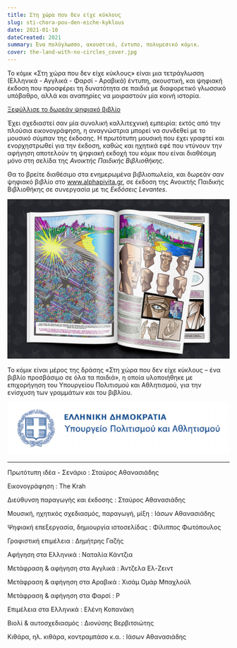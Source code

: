 ```yaml
---
title: Στη χώρα που δεν είχε κύκλους
slug: sti-chora-pou-den-eiche-kyklous
date: 2021-01-10
dateCreated: 2021
summary: Ένα πολύγλωσσο, ακουστικό, έντυπο, πολυμεσικό κόμικ.
cover: the-land-with-no-circles_cover.jpg
---
```


Το κόμικ «Στη χώρα που δεν είχε κύκλους» είναι μια τετράγλωσση (Ελληνικά - Αγγλικά - Φαρσί - Αραβικά) έντυπη, ακουστική, και  ψηφιακή έκδοση που προσφέρει τη δυνατότητα σε παιδιά με διαφορετικό γλωσσικό υπόβαθρο, αλλά και αναπηρίες να μοιραστούν μία κοινή ιστορία.

<span class="cta"><a href="http://nocircles.alphapivita.gr/" target="_blank">Ξεφύλλισε το δωρεάν ψηφιακό βιβλίο</a></span>

Έχει σχεδιαστεί σαν μία συνολική καλλιτεχνική εμπειρία: εκτός από την πλούσια εικονογράφηση, η αναγνώστρια μπορεί να συνδεθεί με το μουσικό σύμπαν της έκδοσης. Η πρωτότυπη μουσική που έχει γραφτεί και ενορχηστρωθεί για την έκδοση, καθώς και ηχητικά εφέ που ντύνουν την αφήγηση αποτελούν τη ψηφιακή εκδοχή του κόμικ που είναι διαθέσιμη μόνο στη σελίδα της *Ανοικτής Παιδικής Βιβλιοθήκης*.

Θα το βρείτε διαθέσιμο στα ενημερωμένα βιβλιοπωλεία, και δωρεάν σαν ψηφιακό βιβλίο στο www.alphapivita.gr, σε έκδοση της Ανοικτής Παιδικής Βιβλιοθήκης σε συνεργασία με τις *Εκδόσεις Levantes*.


![Ενδεικτικές σελίδες από την έντυπη έκδοση](./the-land-with-no-circles_02.jpg)

Το κόμικ είναι μέρος της δράσης «Στη χώρα που δεν είχε κύκλους – ένα βιβλίο προσβάσιμο σε όλα τα παιδιά», η οποία υλοποιήθηκε με επιχορήγηση του Υπουργείου Πολιτισμού και Αθλητισμού, για την ενίσχυση των γραμμάτων και του βιβλίου.

![Υπουργείο Πολιτισμού και Αθλητισμού](./logo_Ministry-of-Culture.png)

***

Πρωτότυπη ιδέα - Σενάριο
: Σταύρος Αθανασιάδης

Εικονογράφηση
: The Krah

Διεύθυνση παραγωγής και έκδοσης
: Σταύρος Αθανασιάδης

Μουσική, ηχητικός σχεδιασμός, παραγωγή, μίξη
: Ιάσων Αθανασιάδης

Ψηφιακή επεξεργασία, δημιουργία ιστοσελίδας
: Φίλιππος Φωτόπουλος

Γραφιστική επιμέλεια
: Δημήτρης Γαζής

Αφήγηση στα Ελληνικά
: Ναταλία Κάντζια

Μετάφραση & αφήγηση στα Αγγλικά
: Άντζελα Ελ-Ζειντ

Μετάφραση & αφήγηση στα Αραβικά
: Χισάμ Ομάρ Μπαχλούλ

Μετάφραση & αφήγηση στα Φαρσί
: Ρ

Επιμέλεια στα Ελληνικά
: Ελένη Κοπανάκη

Βιολί & αυτοσχεδιασμός
: Διονύσης Βερβιτσιώτης

Κιθάρα, ηλ. κιθάρα, κοντραμπάσο κ.α.
: Ιάσων Αθανασιάδης